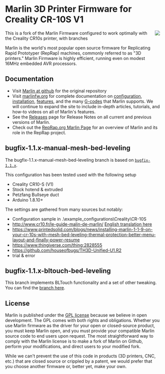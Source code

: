 # Marlin 3D Printer Firmware for Creality CR-10S V1
<img align="right" src="../../raw/1.1.x/buildroot/share/pixmaps/logo/marlin-250.png" />

This is a fork of the Marlin Firmware configured to work optimally with the Creality CR10s printer, with branches

Marlin is the world's most popular open source firmware for Replicating Rapid Prototyper (RepRap) machines, commonly referred to as "3D printers." Marlin Firmware is highly efficient, running even on modest 16MHz embedded AVR processors. 

## Documentation

- Visit [Marlin at github](https://github.com/MarlinFirmware/Marlin) for the original repository
- Visit [marlinfw.org](http://marlinfw.org/) for complete documentation on [configuration](http://marlinfw.org/docs/configuration/configuration.html), [installation](http://marlinfw.org/docs/basics/install.html), [features](http://marlinfw.org/meta/features/), and the many [G-codes](http://marlinfw.org/meta/gcode/) that Marlin supports. We will continue to expand the site to include in-depth articles, tutorials, and how-to videos on all of Marlin's features.
- See the [Releases](https://github.com/MarlinFirmware/Marlin/releases) page for Release Notes on all current and previous versions of Marlin.
- Check out the [RepRap.org Marlin Page](http://reprap.org/wiki/Marlin) for an overview of Marlin and its role in the RepRap project.

## bugfix-1.1.x-manual-mesh-bed-leveling

The bugfix-1.1.x-manual-mesh-bed-leveling branch is based on [`bugfix-1.1.x`](https://github.com/MarlinFirmware/Marlin/tree/bugfix-1.1.x).

 This configuration has been tested used with the following setup
 
 *  Creality CR10-S (V1)
 *  Stock hotend & extruded
 *  Petzfang Bullseye duct
 *  Arduino 1.8.10+

The settings are gathered from many sources but notably:
 *  Configuration sample in .\example_configurations\Creality\CR-10S
 *  http://www.cr10.fr/le-guide-malin-de-marlin/           [English translation here](http://translate.google.com/translate?js=n&sl=auto&tl=en&u=http://www.cr10.fr/le-guide-malin-de-marlin/)
 *  https://www.printedsolid.com/blogs/news/installing-marlin-1-1-9-on-your-cr-10s-with-mesh-bed-leveling-thermal-protection-better-menu-layout-and-finally-power-resume
 *  https://www.thingiverse.com/thing:2828555
 *  https://github.com/houseofbugs/TH3D-Unified-U1.R2
 *  trial & error

## bugfix-1.1.x-bltouch-bed-leveling

This branch implements BLTouch functionality and a set of other tweaking. You can find the [branch here](https://github.com/thijse/Marlin-Creality-CR10/tree/1.1.x-bltouch-bed-leveling).

## License

Marlin is published under the [GPL license](https://github.com/COPYING.md) because we believe in open development. The GPL comes with both rights and obligations. Whether you use Marlin firmware as the driver for your open or closed-source product, you must keep Marlin open, and you must provide your compatible Marlin source code to end users upon request. The most straightforward way to comply with the Marlin license is to make a fork of Marlin on Github, perform your modifications, and direct users to your modified fork.

While we can't prevent the use of this code in products (3D printers, CNC, etc.) that are closed source or crippled by a patent, we would prefer that you choose another firmware or, better yet, make your own.
